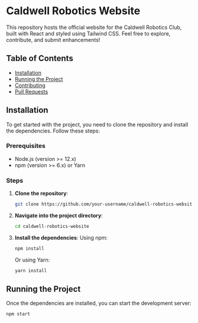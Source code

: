 # Caldwell Robotics Website

This repository hosts the official website for the Caldwell Robotics Club, built with React and styled using Tailwind CSS. Feel free to explore, contribute, and submit enhancements!

## Table of Contents
- [Installation](#installation)
- [Running the Project](#running-the-project)
- [Contributing](#contributing)
- [Pull Requests](#pull-requests)

## Installation

To get started with the project, you need to clone the repository and install the dependencies. Follow these steps:

### Prerequisites
- Node.js (version >= 12.x)
- npm (version >= 6.x) or Yarn

### Steps

1. **Clone the repository**:
    ```bash
    git clone https://github.com/your-username/caldwell-robotics-website.git
    ```

2. **Navigate into the project directory**:
    ```bash
    cd caldwell-robotics-website
    ```

3. **Install the dependencies**:
    Using npm:
    ```bash
    npm install
    ```
    Or using Yarn:
    ```bash
    yarn install
    ```

## Running the Project

Once the dependencies are installed, you can start the development server:

```bash
npm start
